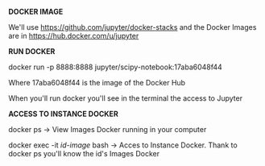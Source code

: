 **DOCKER IMAGE**

We'll use https://github.com/jupyter/docker-stacks and the Docker Images are in https://hub.docker.com/u/jupyter

**RUN DOCKER**

docker run -p 8888:8888 jupyter/scipy-notebook:17aba6048f44

Where 17aba6048f44 is the image of the Docker Hub

When you'll run docker you'll see in the terminal the access to Jupyter

**ACCESS TO INSTANCE DOCKER**

docker ps -> View Images Docker running in your computer

docker exec -it _id-image_ bash -> Acces to Instance Docker. Thank to docker ps you'll know the id's Images Docker





